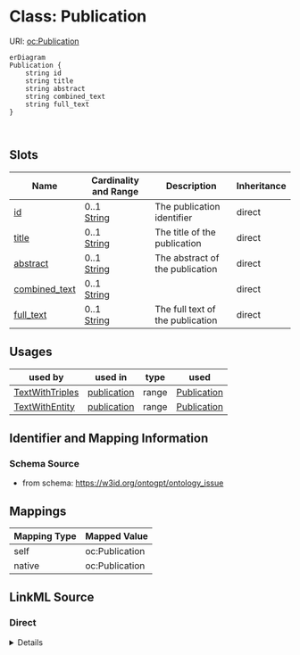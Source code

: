 

# Class: Publication



URI: [oc:Publication](http://w3id.org/ontogpt/ontology-class-templatePublication)



```mermaid
erDiagram
Publication {
    string id  
    string title  
    string abstract  
    string combined_text  
    string full_text  
}



```



<!-- no inheritance hierarchy -->


## Slots

| Name | Cardinality and Range | Description | Inheritance |
| ---  | --- | --- | --- |
| [id](id.md) | 0..1 <br/> [String](String.md) | The publication identifier | direct |
| [title](title.md) | 0..1 <br/> [String](String.md) | The title of the publication | direct |
| [abstract](abstract.md) | 0..1 <br/> [String](String.md) | The abstract of the publication | direct |
| [combined_text](combined_text.md) | 0..1 <br/> [String](String.md) |  | direct |
| [full_text](full_text.md) | 0..1 <br/> [String](String.md) | The full text of the publication | direct |





## Usages

| used by | used in | type | used |
| ---  | --- | --- | --- |
| [TextWithTriples](TextWithTriples.md) | [publication](publication.md) | range | [Publication](Publication.md) |
| [TextWithEntity](TextWithEntity.md) | [publication](publication.md) | range | [Publication](Publication.md) |






## Identifier and Mapping Information







### Schema Source


* from schema: https://w3id.org/ontogpt/ontology_issue





## Mappings

| Mapping Type | Mapped Value |
| ---  | ---  |
| self | oc:Publication |
| native | oc:Publication |





## LinkML Source

<!-- TODO: investigate https://stackoverflow.com/questions/37606292/how-to-create-tabbed-code-blocks-in-mkdocs-or-sphinx -->

### Direct

<details>
```yaml
name: Publication
from_schema: https://w3id.org/ontogpt/ontology_issue
attributes:
  id:
    name: id
    description: The publication identifier
    from_schema: https://w3id.org/ontogpt/ontology_issue
    domain_of:
    - NamedEntity
    - Publication
  title:
    name: title
    description: The title of the publication
    from_schema: https://w3id.org/ontogpt/ontology_issue
    domain_of:
    - OntologyIssue
    - Publication
  abstract:
    name: abstract
    description: The abstract of the publication
    from_schema: https://w3id.org/ontogpt/ontology_issue
    rank: 1000
    domain_of:
    - Publication
  combined_text:
    name: combined_text
    from_schema: https://w3id.org/ontogpt/ontology_issue
    rank: 1000
    domain_of:
    - Publication
  full_text:
    name: full_text
    description: The full text of the publication
    from_schema: https://w3id.org/ontogpt/ontology_issue
    rank: 1000
    domain_of:
    - Publication

```
</details>

### Induced

<details>
```yaml
name: Publication
from_schema: https://w3id.org/ontogpt/ontology_issue
attributes:
  id:
    name: id
    description: The publication identifier
    from_schema: https://w3id.org/ontogpt/ontology_issue
    alias: id
    owner: Publication
    domain_of:
    - NamedEntity
    - Publication
    range: string
  title:
    name: title
    description: The title of the publication
    from_schema: https://w3id.org/ontogpt/ontology_issue
    alias: title
    owner: Publication
    domain_of:
    - OntologyIssue
    - Publication
    range: string
  abstract:
    name: abstract
    description: The abstract of the publication
    from_schema: https://w3id.org/ontogpt/ontology_issue
    rank: 1000
    alias: abstract
    owner: Publication
    domain_of:
    - Publication
    range: string
  combined_text:
    name: combined_text
    from_schema: https://w3id.org/ontogpt/ontology_issue
    rank: 1000
    alias: combined_text
    owner: Publication
    domain_of:
    - Publication
    range: string
  full_text:
    name: full_text
    description: The full text of the publication
    from_schema: https://w3id.org/ontogpt/ontology_issue
    rank: 1000
    alias: full_text
    owner: Publication
    domain_of:
    - Publication
    range: string

```
</details>